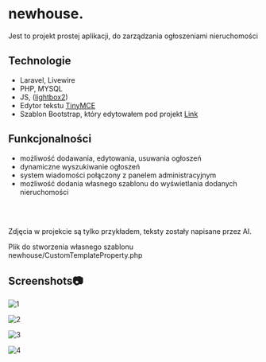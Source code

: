 # newhouse.
<p>Jest to projekt prostej aplikacji, do zarządzania ogłoszeniami nieruchomości </p>

## Technologie
* Laravel, Livewire
* PHP, MYSQL
* JS, (<a href="https://lokeshdhakar.com/projects/lightbox2/">lightbox2</a>)
* Edytor tekstu <a href="https://www.tiny.cloud/">TinyMCE</a>
* Szablon Bootstrap, który edytowałem pod projekt <a href="https://github.com/StartBootstrap/startbootstrap-grayscale">Link</a>

## Funkcjonalności
- możliwość dodawania, edytowania, usuwania ogłoszeń
- dynamiczne wyszukiwanie ogłoszeń 
- system wiadomości połączony z panelem administracyjnym
- możliwość dodania własnego szablonu do wyświetlania dodanych nieruchomości
<br>
<br>
<p>Zdjęcia w projekcie są tylko przykładem, teksty zostały napisane przez AI.</p>
<p>Plik do stworzenia własnego szablonu newhouse/CustomTemplateProperty.php</p>

## Screenshots:camera:

 
![1](https://github.com/kcreds/newhouse.-laravel-/blob/main/SC/1.jpg?raw=true)

![2](https://github.com/kcreds/newhouse.-laravel-/blob/main/SC/2.jpg?raw=true)

![3](https://github.com/kcreds/newhouse.-laravel-/blob/main/SC/3.JPG?raw=true)

![4](https://github.com/kcreds/newhouse.-laravel-/blob/main/SC/4.jpg?raw=true)

 
